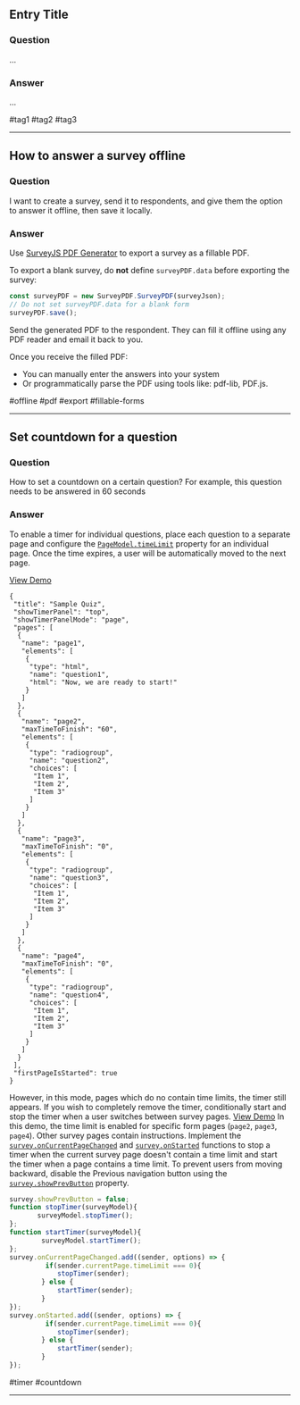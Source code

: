 ## Entry Title

### Question
...

### Answer
...

#tag1 #tag2 #tag3

---

## How to answer a survey offline

### Question

I want to create a survey, send it to respondents, and give them the option to answer it offline, then save it locally.

### Answer

Use [SurveyJS PDF Generator](https://surveyjs.io/pdf-generator/examples/save-completed-forms-as-pdf-files/reactjs) to export a survey as a fillable PDF.

To export a blank survey, do **not** define `surveyPDF.data` before exporting the survey:

```js
const surveyPDF = new SurveyPDF.SurveyPDF(surveyJson);
// Do not set surveyPDF.data for a blank form
surveyPDF.save();
```
Send the generated PDF to the respondent. They can fill it offline using any PDF reader and email it back to you.

Once you receive the filled PDF:
- You can manually enter the answers into your system
- Or programmatically parse the PDF using tools like: pdf-lib, PDF.js.

#offline #pdf #export #fillable-forms

---
## Set countdown for a question

### Question
How to set a countdown on a certain question? For example, this question needs to be answered in 60 seconds

### Answer

To enable a timer for individual questions, place each question to a separate page and configure the [`PageModel.timeLimit`](https://surveyjs.io/form-library/documentation/api-reference/page-model#timeLimit)  property for an individual page. Once the time expires, a user will be automatically moved to the next page.

[View Demo](https://plnkr.co/edit/6C1XC85RfmhezFWV)
```
{
 "title": "Sample Quiz", 
 "showTimerPanel": "top",
 "showTimerPanelMode": "page",
 "pages": [
  {
   "name": "page1",
   "elements": [
    {
     "type": "html",
     "name": "question1",
     "html": "Now, we are ready to start!"
    }
   ]
  },
  {
   "name": "page2",
   "maxTimeToFinish": "60",
   "elements": [
    {
     "type": "radiogroup",
     "name": "question2",
     "choices": [
      "Item 1",
      "Item 2",
      "Item 3"
     ]
    }
   ]
  },
  {
   "name": "page3",
   "maxTimeToFinish": "0",
   "elements": [
    {
     "type": "radiogroup",
     "name": "question3",
     "choices": [
      "Item 1",
      "Item 2",
      "Item 3"
     ]
    }
   ]
  },
  {
   "name": "page4",
   "maxTimeToFinish": "0",
   "elements": [
    {
     "type": "radiogroup",
     "name": "question4",
     "choices": [
      "Item 1",
      "Item 2",
      "Item 3"
     ]
    }
   ]
  }
 ],
 "firstPageIsStarted": true
}
```
However, in this mode, pages which do no contain time limits, the timer still appears. If you wish to completely remove the timer, conditionally start and stop the timer when a user switches between survey pages. 
[View Demo](https://plnkr.co/edit/4uFJM3PP2CJGbDqK)
In this demo, the time limit is enabled for specific form pages (`page2`, `page3`, `page4`). Other survey pages contain instructions. Implement the [`survey.onCurrentPageChanged`](https://surveyjs.io/form-library/documentation/api-reference/survey-data-model#onCurrentPageChanged) and [`survey.onStarted`](https://surveyjs.io/form-library/documentation/api-reference/survey-data-model#onStarted) functions to stop a timer when the current survey page doesn't contain a time limit and start the timer when a page contains a time limit. To prevent users from moving backward, disable the Previous navigation button using the [`survey.showPrevButton`](https://surveyjs.io/form-library/documentation/api-reference/survey-data-model#showPrevButton) property.
```js
survey.showPrevButton = false;
function stopTimer(surveyModel){
       surveyModel.stopTimer();
};
function startTimer(surveyModel){
        surveyModel.startTimer();
};
survey.onCurrentPageChanged.add((sender, options) => {
         if(sender.currentPage.timeLimit === 0){
            stopTimer(sender);
        } else {
            startTimer(sender);
        }
});
survey.onStarted.add((sender, options) => {
         if(sender.currentPage.timeLimit === 0){
            stopTimer(sender);
        } else {
            startTimer(sender);
        }
});
```

#timer #countdown

---